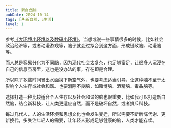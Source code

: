 ```yaml
---
title: 新自然脑
pubDate: 2024-10-14
tags: [🏝新自然, ☕️生活]
level: 1
---
```


参考[《大环境小环境以及数码小环境》](/xyy/20240921a)，当想或说一些事情很多的时候，比如社会政治经济等，或者动漫游戏等，脑子就会过拟合到这方面，形成键政脑、动漫脑等。

而人总是容易分化为不同脑，因为现代社会太复杂，也足够富足，让很多人沉浸在自己的信息茧房里，这也是没办法的事，存在即是合理。

所以除了多些时间冒出水面换下新空气外，也要考虑适当引导，让这种脑不至于太影响个人生存或社会和谐。也要消除不良脑，如赌博脑、酒精脑、毒品脑等。

选择打造一种比较适合个人生存以及社会和谐的脑也很重要，比如我可以打造新自然脑，结合新科技，让人类更适应自然，而不是破坏自然，或者排斥科技。

每过几代人，人的生活环境和思想文化也会发生变迁，所以需要不断新陈代谢、更新换代，多关注年轻人的需要，让年轻人形成足够健康的脑，人类才能存续。
